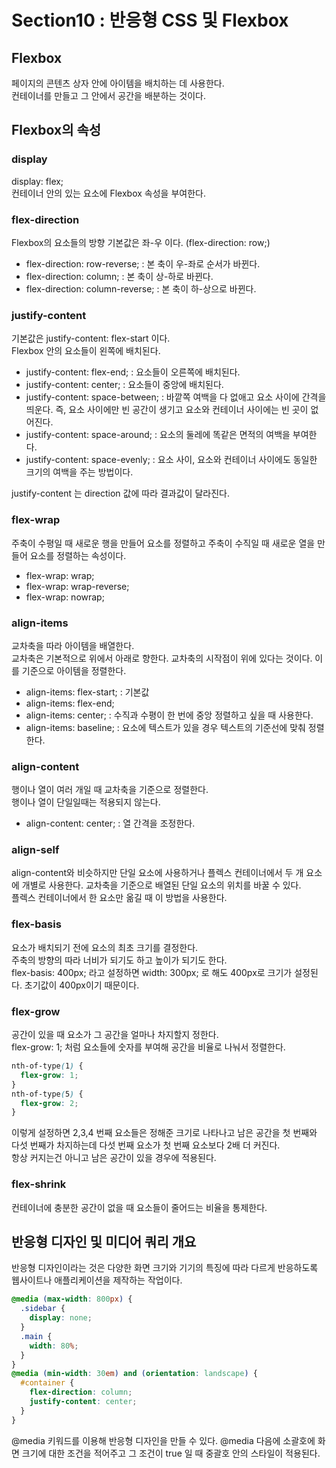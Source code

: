 # Section10 : 반응형 CSS 및 Flexbox

## Flexbox

페이지의 콘텐츠 상자 안에 아이템을 배치하는 데 사용한다.  
컨테이너를 만들고 그 안에서 공간을 배분하는 것이다.

## Flexbox의 속성

### display

display: flex;  
컨테이너 안의 있는 요소에 Flexbox 속성을 부여한다.

### flex-direction

Flexbox의 요소들의 방향 기본값은 좌-우 이다. (flex-direction: row;)

- flex-direction: row-reverse; : 본 축이 우-좌로 순서가 바뀐다.
- flex-direction: column; : 본 축이 상-하로 바뀐다.
- flex-direction: column-reverse; : 본 축이 하-상으로 바뀐다.

### justify-content

기본값은 justify-content: flex-start 이다.  
Flexbox 안의 요소들이 왼쪽에 배치된다.

- justify-content: flex-end; : 요소들이 오른쪽에 배치된다.
- justify-content: center; : 요소들이 중앙에 배치된다.
- justify-content: space-between; : 바깥쪽 여백을 다 없애고 요소 사이에 간격을 띄운다. 즉, 요소 사이에만 빈 공간이 생기고 요소와 컨테이너 사이에는 빈 곳이 없어진다.
- justify-content: space-around; : 요소의 둘레에 똑같은 면적의 여백을 부여한다.
- justify-content: space-evenly; : 요소 사이, 요소와 컨테이너 사이에도 동일한 크기의 여백을 주는 방법이다.

justify-content 는 direction 값에 따라 결과값이 달라진다.

### flex-wrap

주축이 수평일 때 새로운 행을 만들어 요소를 정렬하고 주축이 수직일 때 새로운 열을 만들어 요소를 정렬하는 속성이다.

- flex-wrap: wrap;
- flex-wrap: wrap-reverse;
- flex-wrap: nowrap;

### align-items

교차축을 따라 아이템을 배열한다.  
교차축은 기본적으로 위에서 아래로 향한다. 교차축의 시작점이 위에 있다는 것이다. 이를 기준으로 아이템을 정렬한다.

- align-items: flex-start; : 기본값
- align-items: flex-end;
- align-items: center; : 수직과 수평이 한 번에 중앙 정렬하고 싶을 때 사용한다.
- align-items: baseline; : 요소에 텍스트가 있을 경우 텍스트의 기준선에 맞춰 정렬한다.

### align-content

행이나 열이 여러 개일 때 교차축을 기준으로 정렬한다.  
행이나 열이 단일일때는 적용되지 않는다.

- align-content: center; : 열 간격을 조정한다.

### align-self

align-content와 비슷하지만 단일 요소에 사용하거나 플렉스 컨테이너에서 두 개 요소에 개별로 사용한다. 교차축을 기준으로 배열된 단일 요소의 위치를 바꿀 수 있다.  
플렉스 컨테이너에서 한 요소만 옮길 때 이 방법을 사용한다.

### flex-basis

요소가 배치되기 전에 요소의 최초 크기를 결정한다.  
주축의 방향의 따라 너비가 되기도 하고 높이가 되기도 한다.  
flex-basis: 400px; 라고 설정하면 width: 300px; 로 해도 400px로 크기가 설정된다. 초기값이 400px이기 때문이다.

### flex-grow

공간이 있을 때 요소가 그 공간을 얼마나 차지할지 정한다.  
flex-grow: 1; 처럼 요소들에 숫자를 부여해 공간을 비율로 나눠서 정렬한다.

```css
nth-of-type(1) {
  flex-grow: 1;
}
nth-of-type(5) {
  flex-grow: 2;
}
```

이렇게 설정하면 2,3,4 번째 요소들은 정해준 크기로 나타나고 남은 공간을 첫 번째와 다섯 번째가 차지하는데 다섯 번째 요소가 첫 번째 요소보다 2배 더 커진다.  
항상 커지는건 아니고 남은 공간이 있을 경우에 적용된다.

### flex-shrink

컨테이너에 충분한 공간이 없을 때 요소들이 줄어드는 비율을 통제한다.

## 반응형 디자인 및 미디어 쿼리 개요

반응형 디자인이라는 것은 다양한 화면 크기와 기기의 특징에 따라 다르게 반응하도록 웹사이트나 애플리케이션을 제작하는 작업이다.

```css
@media (max-width: 800px) {
  .sidebar {
    display: none;
  }
  .main {
    width: 80%;
  }
}
@media (min-width: 30em) and (orientation: landscape) {
  #container {
    flex-direction: column;
    justify-content: center;
  }
}
```

@media 키워드를 이용해 반응형 디자인을 만들 수 있다. @media 다음에 소괄호에 화면 크기에 대한 조건을 적어주고 그 조건이 true 일 때 중괄호 안의 스타일이 적용된다.

